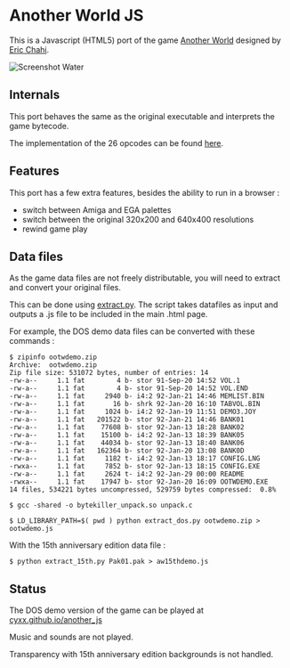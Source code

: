 
# Another World JS

This is a Javascript (HTML5) port of the game <a href="https://www.mobygames.com/game/out-of-this-world">Another World</a> designed by <a href="http://www.anotherworld.fr/">Eric Chahi</a>.

![Screenshot Water](screenshot-water-640.png)


## Internals

This port behaves the same as the original executable and interprets the game bytecode.

The implementation of the 26 opcodes can be found [here](https://github.com/cyxx/another_js/blob/master/another.js#L71).


## Features

This port has a few extra features, besides the ability to run in a browser :

* switch between Amiga and EGA palettes
* switch between the original 320x200 and 640x400 resolutions
* rewind game play


## Data files

As the game data files are not freely distributable, you will need to extract and convert your original files.

This can be done using [extract.py](https://github.com/cyxx/another_js/blob/master/extract_dos.py).
The script takes datafiles as input and outputs a .js file to be included in the main .html page.

For example, the DOS demo data files can be converted with these commands :

```
$ zipinfo ootwdemo.zip
Archive:  ootwdemo.zip
Zip file size: 531072 bytes, number of entries: 14
-rw-a--     1.1 fat        4 b- stor 91-Sep-20 14:52 VOL.1
-rw-a--     1.1 fat        4 b- stor 91-Sep-20 14:52 VOL.END
-rw-a--     1.1 fat     2940 b- i4:2 92-Jan-21 14:46 MEMLIST.BIN
-rw-a--     1.1 fat       16 b- shrk 92-Jan-20 16:10 TABVOL.BIN
-rw-a--     1.1 fat     1024 b- i4:2 92-Jan-19 11:51 DEMO3.JOY
-rw-a--     1.1 fat   201522 b- stor 92-Jan-21 14:46 BANK01
-rw-a--     1.1 fat    77608 b- stor 92-Jan-13 18:28 BANK02
-rw-a--     1.1 fat    15100 b- i4:2 92-Jan-13 18:39 BANK05
-rw-a--     1.1 fat    44034 b- stor 92-Jan-13 18:40 BANK06
-rw-a--     1.1 fat   162364 b- stor 92-Jan-20 13:08 BANK0D
-rw-a--     1.1 fat     1182 t- i4:2 92-Jan-13 18:17 CONFIG.LNG
-rwxa--     1.1 fat     7852 b- stor 92-Jan-13 18:15 CONFIG.EXE
-rw-a--     1.1 fat     2624 t- i4:2 92-Jan-29 00:00 README
-rwxa--     1.1 fat    17947 b- stor 92-Jan-20 16:09 OOTWDEMO.EXE
14 files, 534221 bytes uncompressed, 529759 bytes compressed:  0.8%

$ gcc -shared -o bytekiller_unpack.so unpack.c

$ LD_LIBRARY_PATH=$( pwd ) python extract_dos.py ootwdemo.zip > ootwdemo.js
```

With the 15th anniversary edition data file :

```
$ python extract_15th.py Pak01.pak > aw15thdemo.js
```

## Status

The DOS demo version of the game can be played at [cyxx.github.io/another_js](http://cyxx.github.io/another_js)

Music and sounds are not played.

Transparency with 15th anniversary edition backgrounds is not handled.
